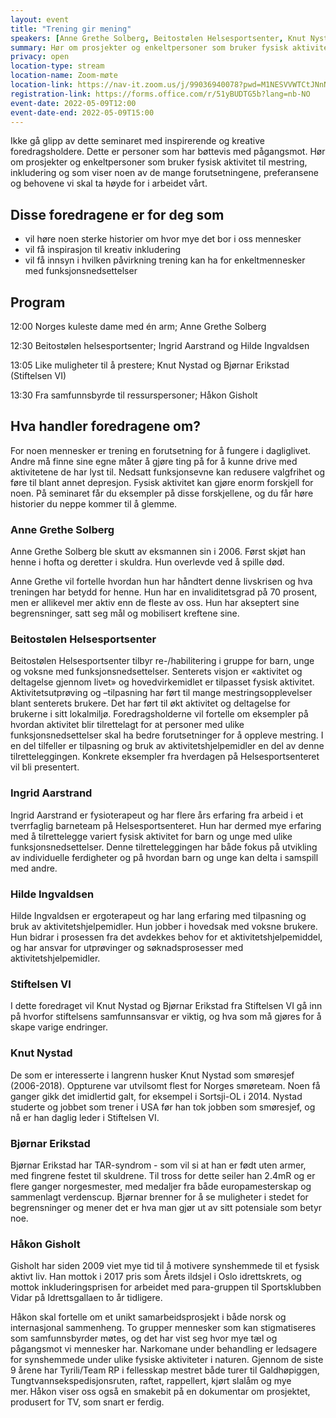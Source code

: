 ```yaml
---
layout: event
title: "Trening gir mening"
speakers: [Anne Grethe Solberg, Beitostølen Helsesportsenter, Knut Nystad, Bjørnar Erikstad, Håkon Gisholt]
summary: Hør om prosjekter og enkeltpersoner som bruker fysisk aktivitet til mestring, inkludering og som viser noen av de mange forutsetningene, preferansene og behovene vi skal ta høyde for i arbeidet vårt.
privacy: open
location-type: stream
location-name: Zoom-møte
location-link: https://nav-it.zoom.us/j/99036940078?pwd=M1NESVVWTCtJNnNRMjYrdTN1YlF1dz09
registration-link: https://forms.office.com/r/51yBUDTG5b?lang=nb-NO
event-date: 2022-05-09T12:00
event-date-end: 2022-05-09T15:00
---
```


Ikke gå glipp av dette seminaret med inspirerende og kreative foredragsholdere. Dette er personer som har bøttevis med pågangsmot. Hør om prosjekter og enkeltpersoner som bruker fysisk aktivitet til mestring, inkludering og som viser noen av de mange forutsetningene, preferansene og behovene vi skal ta høyde for i arbeidet vårt.


## Disse foredragene er for deg som
- vil høre noen  sterke historier om hvor mye det bor i oss mennesker
- vil få inspirasjon til kreativ inkludering
- vil få innsyn i hvilken påvirkning trening kan ha for enkeltmennesker med funksjonsnedsettelser

## Program

12:00 Norges kuleste dame med én arm; Anne Grethe Solberg

12:30 Beitostølen helsesportsenter; Ingrid Aarstrand og Hilde Ingvaldsen

13:05 Like muligheter til å prestere; Knut Nystad og Bjørnar Erikstad (Stiftelsen VI)

13:30 Fra samfunnsbyrde til ressurspersoner; Håkon Gisholt

## Hva handler foredragene om?

For noen mennesker er trening en forutsetning for å fungere i dagliglivet. Andre må finne sine egne måter å gjøre ting på for å kunne drive med aktivitetene de har lyst til. Nedsatt funksjonsevne kan redusere valgfrihet og føre til blant annet depresjon. Fysisk aktivitet kan gjøre enorm forskjell for noen. På seminaret får du eksempler på disse forskjellene, og du får høre  historier du neppe kommer til å glemme.

### Anne Grethe Solberg 
Anne Grethe Solberg ble skutt av eksmannen sin i 2006. Først skjøt han henne i hofta og deretter i skuldra. Hun overlevde ved å spille død.

Anne Grethe vil fortelle hvordan hun har håndtert denne livskrisen og hva treningen har betydd for henne. Hun har en invaliditetsgrad på 70 prosent, men er allikevel mer aktiv enn de fleste av oss. Hun har akseptert sine begrensninger, satt seg mål og mobilisert kreftene sine.

### Beitostølen Helsesportsenter 
Beitostølen Helsesportsenter tilbyr re-/habilitering i gruppe for barn, unge og voksne med funksjonsnedsettelser. Senterets visjon er «aktivitet og deltagelse gjennom livet» og hovedvirkemidlet er tilpasset fysisk aktivitet. Aktivitetsutprøving og –tilpasning har ført til mange mestringsopplevelser blant senterets brukere. Det har ført til økt aktivitet og deltagelse for  brukerne i sitt lokalmiljø.
Foredragsholderne vil fortelle om eksempler på hvordan aktivitet blir tilrettelagt for at personer med ulike funksjonsnedsettelser skal ha bedre forutsetninger for å oppleve mestring. I en del tilfeller er tilpasning og bruk av aktivitetshjelpemidler en del av denne tilretteleggingen. Konkrete eksempler fra hverdagen på Helsesportsenteret vil bli presentert.  
### Ingrid Aarstrand
Ingrid Aarstrand er fysioterapeut og har flere års erfaring fra arbeid i et tverrfaglig barneteam på Helsesportsenteret. Hun har dermed mye erfaring med å tilrettelegge variert fysisk aktivitet for barn og unge med ulike funksjonsnedsettelser. Denne tilretteleggingen har både fokus på utvikling av individuelle ferdigheter og på hvordan barn og unge kan delta i samspill med andre.
### Hilde Ingvaldsen
Hilde Ingvaldsen er ergoterapeut og har lang erfaring med tilpasning og bruk av aktivitetshjelpemidler. Hun jobber i hovedsak med voksne brukere. Hun bidrar i prosessen fra det avdekkes behov for et aktivitetshjelpemiddel, og har ansvar for utprøvinger og søknadsprosesser med aktivitetshjelpemidler.

### Stiftelsen VI
I dette foredraget vil Knut Nystad og Bjørnar Erikstad fra Stiftelsen VI gå inn på hvorfor stiftelsens samfunnsansvar er viktig, og hva som må gjøres for å skape varige endringer. 
### Knut Nystad
De som er interesserte i langrenn husker Knut Nystad som smøresjef (2006-2018). Oppturene var utvilsomt flest for Norges smøreteam. Noen få ganger gikk det imidlertid galt, for eksempel i Sortsji-OL i 2014. Nystad studerte og jobbet som trener i USA før han tok jobben som smøresjef, og nå er han daglig leder i Stiftelsen VI.
### Bjørnar Erikstad
Bjørnar Erikstad har TAR-syndrom - som vil si at han er født uten armer, med fingrene festet til skuldrene. Til tross for dette seiler han 2.4mR og er
flere ganger norgesmester, med medaljer fra både europamesterskap og sammenlagt verdenscup. Bjørnar brenner for å se muligheter i stedet for begrensninger og mener det er hva man gjør ut av sitt potensiale som betyr noe.

### Håkon Gisholt 
Gisholt har siden 2009 viet mye tid til å motivere synshemmede til et fysisk aktivt liv. Han mottok i 2017 pris som Årets ildsjel i Oslo idrettskrets, og mottok inkluderingsprisen for arbeidet med para-gruppen til Sportsklubben Vidar på Idrettsgallaen to år tidligere.

Håkon skal fortelle om et unikt samarbeidsprosjekt i både norsk og internasjonal sammenheng. To grupper mennesker som kan stigmatiseres som samfunnsbyrder møtes, og det har vist seg hvor mye tæl og pågangsmot vi mennesker har. Narkomane under behandling er ledsagere for synshemmede under ulike fysiske aktiviteter i naturen. Gjennom de siste 9 årene har Tyrili/Team RP i fellesskap mestret både turer til Galdhøpiggen, Tungtvannsekspedisjonsruten, raftet, rappellert, kjørt slalåm og mye mer. Håkon viser oss også en smakebit på en dokumentar om prosjektet, produsert for TV, som snart er ferdig.
